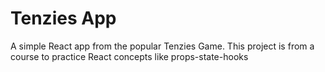 # Tenzies App

A simple React app from the popular Tenzies Game. This project is from a course to practice React concepts like props-state-hooks
